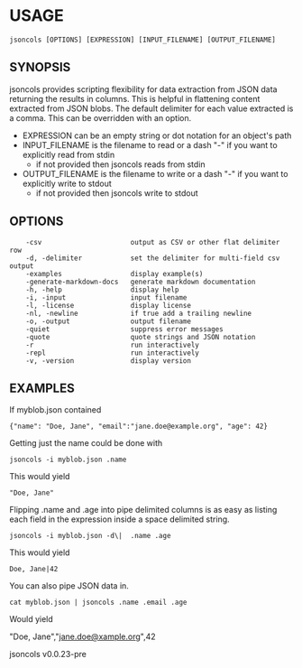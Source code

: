 
# USAGE

	jsoncols [OPTIONS] [EXPRESSION] [INPUT_FILENAME] [OUTPUT_FILENAME]

## SYNOPSIS


jsoncols provides scripting flexibility for data extraction from JSON data
returning the results in columns.  This is helpful in flattening content
extracted from JSON blobs.  The default delimiter for each value
extracted is a comma. This can be overridden with an option.

+ EXPRESSION can be an empty string or dot notation for an object's path
+ INPUT_FILENAME is the filename to read or a dash "-" if you want to
  explicitly read from stdin
	+ if not provided then jsoncols reads from stdin
+ OUTPUT_FILENAME is the filename to write or a dash "-" if you want to
  explicitly write to stdout
	+ if not provided then jsoncols write to stdout


## OPTIONS

```
    -csv                      output as CSV or other flat delimiter row
    -d, -delimiter            set the delimiter for multi-field csv output
    -examples                 display example(s)
    -generate-markdown-docs   generate markdown documentation
    -h, -help                 display help
    -i, -input                input filename
    -l, -license              display license
    -nl, -newline             if true add a trailing newline
    -o, -output               output filename
    -quiet                    suppress error messages
    -quote                    quote strings and JSON notation
    -r                        run interactively
    -repl                     run interactively
    -v, -version              display version
```


## EXAMPLES


If myblob.json contained

    {"name": "Doe, Jane", "email":"jane.doe@example.org", "age": 42}

Getting just the name could be done with

    jsoncols -i myblob.json .name

This would yield

    "Doe, Jane"

Flipping .name and .age into pipe delimited columns is as
easy as listing each field in the expression inside a
space delimited string.

    jsoncols -i myblob.json -d\|  .name .age

This would yield

    Doe, Jane|42

You can also pipe JSON data in.

    cat myblob.json | jsoncols .name .email .age

Would yield

   "Doe, Jane","jane.doe@xample.org",42


jsoncols v0.0.23-pre

